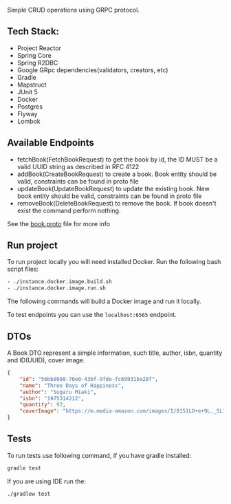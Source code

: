 Simple CRUD operations using GRPC protocol. 

## Tech Stack:

- Project Reactor
- Spring Core
- Spring R2DBC
- Google GRpc dependencies(validators, creators, etc)
- Gradle
- Mapstruct
- JUnit 5
- Docker
- Postgres
- Flyway
- Lombok

## Available Endpoints
- fetchBook(FetchBookRequest) to get the book by id, the ID MUST be a valid UUID string as described in RFC 4122
- addBook(CreateBookRequest) to create a book. Book entity should be valid, constraints can be found in proto file
- updateBook(UpdateBookRequest) to update the existing book. New book entity should be valid, constraints can be found in proto file
- removeBook(DeleteBookRequest) to remove the book. If book doesn't exist the command perform nothing.

See the [book.proto](src/main/proto/book.proto) file for more info

## Run project

To run project locally you will need installed Docker.
Run the following bash script files:

```bash
- ./instance.docker.image.build.sh 
- ./instance.docker.image.run.sh
```

The following commands will build a Docker image and run it locally. 

To test endpoints you can use the ``localhost:6565`` endpoint.


## DTOs
A Book DTO represent a simple information, such title, author, isbn, quantity and ID(UUID), cover image.

```json
{
    "id": "56bb8088-70e0-43bf-9fde-fc69931ba28f",
    "name": "Three Days of Happiness",
    "author": "Sugaru Miaki",
    "isbn": "1975314212",
    "quantity": 92,
    "coverImage": "https://m.media-amazon.com/images/I/8151LO+e+9L._SL1500_.jpg"
}
```

## Tests

To run tests use following command, if you have gradle installed:
```bash
gradle test 
```

If you are using IDE run the:
```bash
./gradlew test
```
